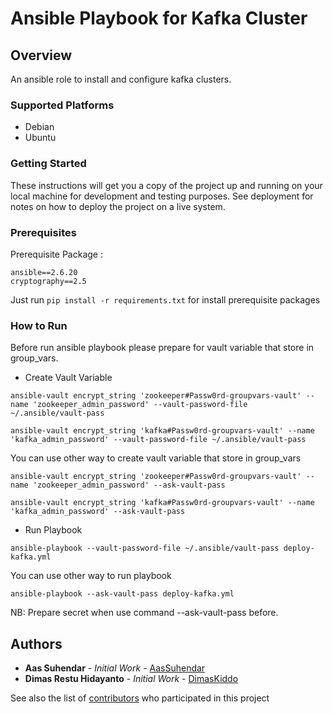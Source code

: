 # Ansible Playbook for Kafka Cluster

## Overview
An ansible role to install and configure kafka clusters.

### Supported Platforms
- Debian
- Ubuntu

### Getting Started
These instructions will get you a copy of the project up and running on your local machine for development and testing purposes. See deployment for notes on how to deploy the project on a live system.

### Prerequisites
Prerequisite Package :
```
ansible==2.6.20
cryptography==2.5
```

Just run ```pip install -r requirements.txt``` for install prerequisite packages

### How to Run
Before run ansible playbook please prepare for vault variable that store in group_vars.

- Create Vault Variable
```
ansible-vault encrypt_string 'zookeeper#Passw0rd-groupvars-vault' --name 'zookeeper_admin_password' --vault-password-file ~/.ansible/vault-pass
```

```
ansible-vault encrypt_string 'kafka#Passw0rd-groupvars-vault' --name 'kafka_admin_password' --vault-password-file ~/.ansible/vault-pass
```

You can use other way to create vault variable that store in group_vars 
```
ansible-vault encrypt_string 'zookeeper#Passw0rd-groupvars-vault' --name 'zookeeper_admin_password' --ask-vault-pass
```

```
ansible-vault encrypt_string 'kafka#Passw0rd-groupvars-vault' --name 'kafka_admin_password' --ask-vault-pass
```


- Run Playbook
```
ansible-playbook --vault-password-file ~/.ansible/vault-pass deploy-kafka.yml
```

You can use other way to run playbook
```
ansible-playbook --ask-vault-pass deploy-kafka.yml
```

NB: Prepare secret when use command --ask-vault-pass before.

## Authors

* **Aas Suhendar** - *Initial Work* - [AasSuhendar](https://github.com/AasSuhendar)
* **Dimas Restu Hidayanto** - *Initial Work* - [DimasKiddo](https://github.com/dimaskiddo)

See also the list of [contributors](https://github.com/AasSuhendar/ansible-kafka/contributors) who participated in this project

